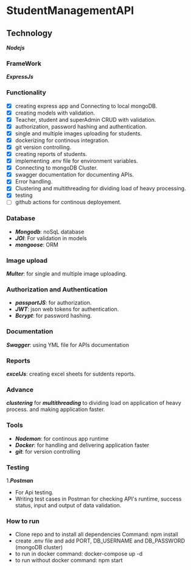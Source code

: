# StudentManagementAPI

## Technology

**_Nodejs_**

### FrameWork

**_ExpressJs_**

### Functionality

- [x] creating express app and Connecting to local mongoDB.
- [x] creating models with validation.
- [x] Teacher, student and superAdmin CRUD with validation.
- [x] authorization, password hashing and authentication.
- [x] single and multiple images uploading for students.
- [x] dockerizing for continous integration.
- [x] git version controlling.
- [x] creating reports of students.
- [x] implementing .env file for environment variables.
- [x] Connecting to mongoDB Cluster.
- [x] swagger documentation for documenting APIs.
- [x] Error handling.
- [x] Clustering and multithreading for dividing load of heavy processing.
- [x] testing
- [ ] github actions for continous deployement.

### Database

- **_Mongodb_**: noSqL database
- **_JOI_**: For validation in models
- **_mongoose_**: ORM

### Image upload

**_Multer_**: for single and multiple image uploading.

### Authorization and Authentication

- **_passportJS_**: for authorization.
- **_JWT_**: json web tokens for authentication.
- **_Bcrypt_**: for password hashing.

### Documentation

**_Swagger_**: using YML file for APIs documentation

### Reports

**_excelJs_**: creating excel sheets for sutdents reports.

### Advance

**_clustering_** for **_multithreading_** to dividing load on application of heavy process.
and making application faster.

### Tools

- **_Nodemon_**: for continous app runtime
- **_Docker_**: for handling and delivering application faster
- **_git_**: for version controlling

### Testing

1.**_Postman_**

- For Api testing.
- Writing test cases in Postman for checking API's runtime, success status, input and output of data validation.

### How to run

- Clone repo and to install all dependencies Command: npm install
- create .env file and add PORT, DB_USERNAME and DB_PASSWORD (mongoDB cluster)
- to run in docker command: docker-compose up -d
- to run without docker command: npm start
